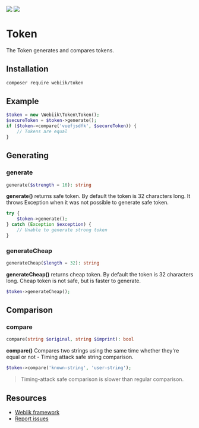 <p align="left">
<img src="https://img.shields.io/packagist/l/webiik/webiik.svg"/>
<img src="https://img.shields.io/badge/dependencies-0-brightgreen.svg"/>
</p>

Token
=====
The Token generates and compares tokens.

Installation
------------
```bash
composer require webiik/token
```

Example
-------
```php
$token = new \Webiik\Token\Token();
$secureToken = $token->generate();
if ($token->compare('vuefjsdfk', $secureToken)) {
    // Tokens are equal
}
```

Generating
----------
### generate
```php
generate($strength = 16): string
```
**generate()** returns safe token. By default the token is 32 characters long. It throws Exception when it was not possible to generate safe token. 
```php
try {
    $token->generate();
} catch (Exception $exception) {
    // Unable to generate strong token
}
```

### generateCheap 
```php
generateCheap($length = 32): string
```
**generateCheap()** returns cheap token. By default the token is 32 characters long. Cheap token is not safe, but is faster to generate.
```php
$token->generateCheap();
```

Comparison
----------
### compare
```php
compare(string $original, string $imprint): bool
```
**compare()** Compares two strings using the same time whether they're equal or not - Timing attack safe string comparison.
```php
$token->compare('known-string', 'user-string');
```
> Timing-attack safe comparison is slower than regular comparison.

Resources
---------
* [Webiik framework][1]
* [Report issues][2]

[1]: https://github.com/webiik/webiik
[2]: https://github.com/webiik/webiik/issues
